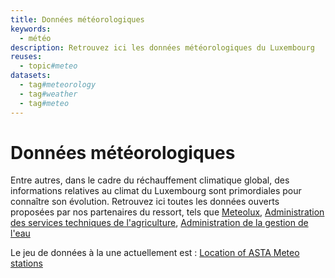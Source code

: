 ```yaml
---
title: Données météorologiques
keywords:
  - météo
description: Retrouvez ici les données météorologiques du Luxembourg
reuses:
  - topic#meteo
datasets:
  - tag#meteorology
  - tag#weather
  - tag#meteo
---
```

# Données météorologiques

Entre autres, dans le cadre du réchauffement climatique global, des informations relatives au climat du Luxembourg sont primordiales pour connaître son évolution. Retrouvez ici toutes les données ouverts proposées par nos partenaires du ressort, tels que [Meteolux](https://meteolux.lu), [Administration des services techniques de l'agriculture](https://agriculture.public.lu/de/dienststellen/asta.html), [Administration de la gestion de l'eau](https://eau.gouvernement.lu/fr.html) 

Le jeu de données à la une actuellement est : [Location of ASTA Meteo stations](https://data.public.lu/fr/datasets/location-of-asta-meteo-stations/)
